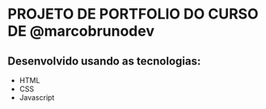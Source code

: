 # PROJETO DE PORTFOLIO DO CURSO DE @marcobrunodev

## Desenvolvido usando as tecnologias: 
- HTML
- CSS
- Javascript
